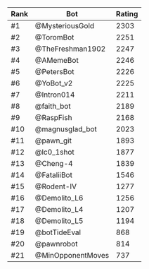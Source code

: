 Rank|Bot|Rating
---|---|---
#1|@MysteriousGold|2303
#2|@ToromBot|2251
#3|@TheFreshman1902|2247
#4|@AMemeBot|2246
#5|@PetersBot|2226
#6|@YoBot_v2|2225
#7|@Intron014|2211
#8|@faith_bot|2189
#9|@RaspFish|2168
#10|@magnusglad_bot|2023
#11|@pawn_git|1893
#12|@lc0_1shot|1877
#13|@Cheng-4|1839
#14|@FataliiBot|1546
#15|@Rodent-IV|1277
#16|@Demolito_L6|1256
#17|@Demolito_L4|1207
#18|@Demolito_L5|1194
#19|@botTideEval|868
#20|@pawnrobot|814
#21|@MinOpponentMoves|737
